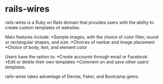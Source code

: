 # rails-wires

rails-wires is a Ruby on Rails domain that provides users with the ability to create custom templates of websites.

Main features include: 
*Sample images, with the choice of color filter, round or rectangular shapes, and size.
*Choices of navbar and image placement
*Choice of body, text, and element color

Users have the option to:
*Create accounts through email or Facebook
*Edit or delete their own templates
*Comment on and save other users' templates.

rails-wires takes advantage of Devise, Faker, and Bootcamp gems. 
